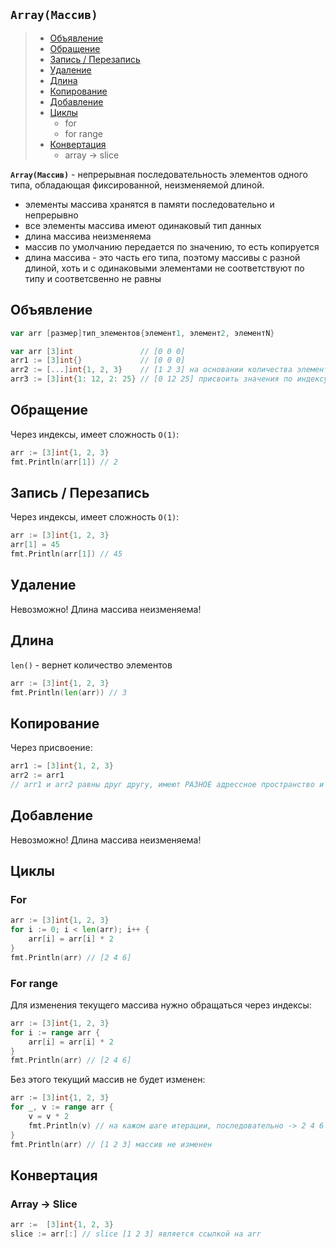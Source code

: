 ## `Array(Массив)`
> - [Объявление](#var-declaration)
> - [Обращение](#var-read)
> - [Запись / Перезапись](#var-write)
> - [Удаление](#var-delete)
> - [Длина](#len)
> - [Копирование](#copy)
> - [Добавление](#add)
> - [Циклы](#cycles)
>    - for
>    - for range
> - [Конвертация](#сonversion)
>    - array -> slice

**`Array(Массив)`** - непрерывная последовательность элементов одного типа, обладающая фиксированной, неизменяемой длиной.
- элементы массива хранятся в памяти последовательно и непрерывно
- все элементы массива имеют одинаковый тип данных
- длина  массива неизменяема
- массив по  умолчанию передается по значению, то есть копируется
- длина массива - это часть его типа, поэтому массивы с разной длиной, хоть и с одинаковыми элементами не соответствуют по типу  и  соответсвенно не равны

## Объявление <a name="var-declaration"></a>
```go
var arr [размер]тип_элементов{элемент1, элемент2, элементN}

var arr [3]int               // [0 0 0]
arr1 := [3]int{}             // [0 0 0]
arr2 := [...]int{1, 2, 3}    // [1 2 3] на основании количества элементов вычислить длину
arr3 := [3]int{1: 12, 2: 25} // [0 12 25] присвоить значения по индексу
```

## Обращение <a name="var-read"></a>

Через индексы, имеет  сложность `O(1)`:
```go
arr := [3]int{1, 2, 3}
fmt.Println(arr[1]) // 2
```

## Запись / Перезапись <a name="var-write"></a>

Через индексы, имеет  сложность `O(1)`:
```go
arr := [3]int{1, 2, 3}
arr[1] = 45
fmt.Println(arr[1]) // 45
```

## Удаление <a name="var-delete"></a>
Невозможно! Длина массива неизменяема!  

## Длина <a name="len"></a>
`len()` - вернет количество элементов
```go
arr := [3]int{1, 2, 3}
fmt.Println(len(arr)) // 3
```

## Копирование <a name="copy"></a>
Через присвоение:
```go
arr1 := [3]int{1, 2, 3}
arr2 := arr1
// arr1 и arr2 равны друг другу, имеют РАЗНОЕ адрессное пространство и никак не связанны друг с другом
```

## Добавление <a name="add"></a>
Невозможно! Длина массива неизменяема! 

## Циклы <a name="cycles"></a>
### For
```go
arr := [3]int{1, 2, 3}
for i := 0; i < len(arr); i++ {
    arr[i] = arr[i] * 2
}
fmt.Println(arr) // [2 4 6]
```
### For range
Для изменения текущего массива нужно обращаться через индексы:
```go
arr := [3]int{1, 2, 3}
for i := range arr {
    arr[i] = arr[i] * 2
}
fmt.Println(arr) // [2 4 6]
```
Без этого текущий массив не будет изменен:
```go 
arr := [3]int{1, 2, 3}
for _, v := range arr {
    v = v * 2
    fmt.Println(v) // на кажом шаге итерации, последовательно -> 2 4 6
}
fmt.Println(arr) // [1 2 3] массив не изменен
```

## Конвертация <a name="сonversion"></a>

### Array -> Slice
```go
arr :=  [3]int{1, 2, 3}
slice := arr[:] // slice [1 2 3] является ссылкой на arr
```
